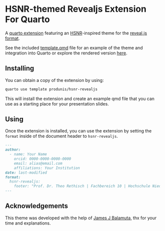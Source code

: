 # HSNR-themed Revealjs Extension For Quarto

A [quarto extension](https://quarto.org/docs/extensions/) featuring an [HSNR](https://www.hs-niederrhein.de)-inspired theme for the [reveal.js format](https://quarto.org/docs/presentations/revealjs/).

See the included [template.qmd](template.qmd) file for an example of the theme and integration into Quarto or explore the rendered version [here](http://quarto.thecoatlessprofessor.com/hsnr-revealjs/).


## Installing

You can obtain a copy of the extension by using:

```bash
quarto use template produnis/hsnr-revealjs
```

This will install the extension and create an example qmd file that
you can use as a starting place for your presentation slides.

## Using

Once the extension is installed, you can use the extension by setting the `format` inside of the document header to `hsnr-revealjs`.

```markdown
---
author:
  - name: Your Name
    orcid: 0000-0000-0000-0000
    email: alias@email.com
    affiliations: Your Institution
date: last-modified
format:
  hsnr-revealjs: 
    footer: "Prof. Dr. Theo Rethisch | Fachbereich 10 | Hochschule Niederrhein"
---
```

## Acknowledgements

This theme was developed with the help of [James J Balamuta](https://github.com/coatless-quarto/hsnr-revealjs), thx for your time and explanations.

